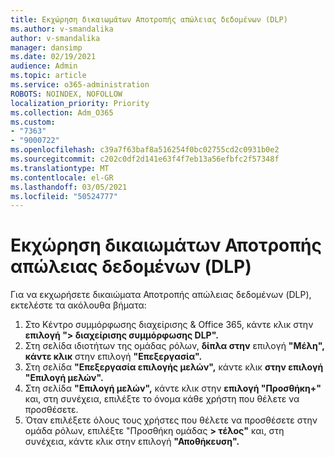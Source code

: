 ```yaml
---
title: Εκχώρηση δικαιωμάτων Αποτροπής απώλειας δεδομένων (DLP)
ms.author: v-smandalika
author: v-smandalika
manager: dansimp
ms.date: 02/19/2021
audience: Admin
ms.topic: article
ms.service: o365-administration
ROBOTS: NOINDEX, NOFOLLOW
localization_priority: Priority
ms.collection: Adm_O365
ms.custom:
- "7363"
- "9000722"
ms.openlocfilehash: c39a7f63baf8a516254f0bc02755cd2c0931b0e2
ms.sourcegitcommit: c202c0df2d141e63f4f7eb13a56efbfc2f57348f
ms.translationtype: MT
ms.contentlocale: el-GR
ms.lasthandoff: 03/05/2021
ms.locfileid: "50524777"
---
```

# <a name="assign-data-loss-prevention-dlp-permissions"></a>Εκχώρηση δικαιωμάτων Αποτροπής απώλειας δεδομένων (DLP)

Για να εκχωρήσετε δικαιώματα Αποτροπής απώλειας δεδομένων (DLP), εκτελέστε τα ακόλουθα βήματα:

1. Στο Κέντρο συμμόρφωσης διαχείρισης & Office 365, κάντε κλικ στην **επιλογή "> διαχείρισης συμμόρφωσης DLP".**
2. Στη σελίδα ιδιοτήτων της ομάδας ρόλων, **δίπλα στην** επιλογή **"Μέλη", κάντε κλικ** στην επιλογή **"Επεξεργασία".**
3. Στη σελίδα **"Επεξεργασία επιλογής μελών",** κάντε κλικ **στην επιλογή "Επιλογή μελών".**
4. Στη σελίδα **"Επιλογή μελών",** κάντε κλικ στην **επιλογή "Προσθήκη+"** και, στη συνέχεια, επιλέξτε το όνομα κάθε χρήστη που θέλετε να προσθέσετε.
5. Όταν επιλέξετε όλους τους χρήστες που θέλετε να προσθέσετε στην ομάδα ρόλων, επιλέξτε "Προσθήκη ομάδας **> τέλος"** και, στη συνέχεια, κάντε κλικ στην επιλογή **"Αποθήκευση".**
